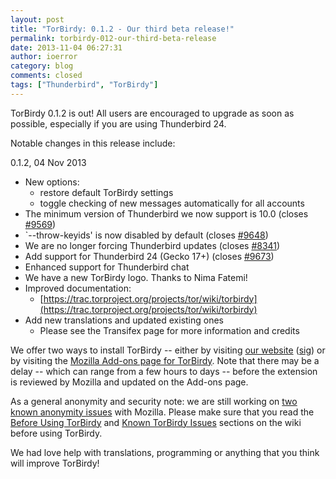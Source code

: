 ```yaml
---
layout: post
title: "TorBirdy: 0.1.2 - Our third beta release!"
permalink: torbirdy-012-our-third-beta-release
date: 2013-11-04 06:27:31
author: ioerror
category: blog
comments: closed
tags: ["Thunderbird", "TorBirdy"]
---
```


TorBirdy 0.1.2 is out! All users are encouraged to upgrade as soon as possible, especially if you are using Thunderbird 24.

Notable changes in this release include:

0.1.2, 04 Nov 2013

-   New options:
    -   restore default TorBirdy settings
    -   toggle checking of new messages automatically for all accounts
-   The minimum version of Thunderbird we now support is 10.0 (closes [\#9569](https://trac.torproject.org/projects/tor/ticket/9569))
-   \`--throw-keyids' is now disabled by default (closes [\#9648](https://trac.torproject.org/projects/tor/ticket/9648))
-   We are no longer forcing Thunderbird updates (closes [\#8341](https://trac.torproject.org/projects/tor/ticket/8341))
-   Add support for Thunderbird 24 (Gecko 17+) (closes [\#9673](https://trac.torproject.org/projects/tor/ticket/9673))
-   Enhanced support for Thunderbird chat
-   We have a new TorBirdy logo. Thanks to Nima Fatemi!
-   Improved documentation:
    -   [https://trac.torproject.org/projects/tor/wiki/torbirdy](https://trac.torproject.org/projects/tor/wiki/torbirdy)
-   Add new translations and updated existing ones
    -   Please see the Transifex page for more information and credits

We offer two ways to install TorBirdy -- either by visiting [our website](https://www.torproject.org/dist/torbirdy/torbirdy-0.1.2.xpi) ([sig](https://www.torproject.org/dist/torbirdy/torbirdy-0.1.2.xpi.asc)) or by visiting the [Mozilla Add-ons page for TorBirdy](https://addons.mozilla.org/en-us/thunderbird/addon/torbirdy/). Note that there may be a delay -- which can range from a few hours to days -- before the extension is reviewed by Mozilla and updated on the Add-ons page.

As a general anonymity and security note: we are still working on [two known anonymity issues](https://trac.torproject.org/projects/tor/wiki/torbirdy#InfoLeaks) with Mozilla. Please make sure that you read the [Before Using TorBirdy](https://trac.torproject.org/projects/tor/wiki/torbirdy#BeforeusingTorBirdy) and [Known TorBirdy Issues](https://trac.torproject.org/projects/tor/wiki/torbirdy#KnownTorBirdyIssues) sections on the wiki before using TorBirdy.

We had love help with translations, programming or anything that you think will improve TorBirdy!
